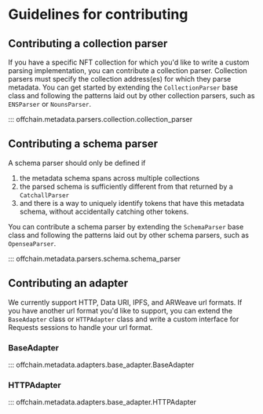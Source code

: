# Guidelines for contributing

## Contributing a collection parser

If you have a specific NFT collection for which you'd like to write a custom parsing implementation, you can contribute a collection parser. Collection parsers must specify the collection address(es) for which they parse metadata. You can get started by extending the `CollectionParser` base class and following the patterns laid out by other collection parsers, such as `ENSParser` or `NounsParser`.

::: offchain.metadata.parsers.collection.collection_parser

## Contributing a schema parser

A schema parser should only be defined if

1. the metadata schema spans across multiple collections
2. the parsed schema is sufficiently different from that returned by a `CatchallParser`
3. and there is a way to uniquely identify tokens that have this metadata schema, without accidentally catching other tokens.

You can contribute a schema parser by extending the `SchemaParser` base class and following the patterns laid out by other schema parsers, such as `OpenseaParser`.

::: offchain.metadata.parsers.schema.schema_parser

## Contributing an adapter

We currently support HTTP, Data URI, IPFS, and ARWeave url formats. If you have another url format you'd like to support, you can extend the `BaseAdapter` class or `HTTPAdapter` class and write a custom interface for Requests sessions to handle your url format.

### BaseAdapter

::: offchain.metadata.adapters.base_adapter.BaseAdapter

### HTTPAdapter

::: offchain.metadata.adapters.base_adapter.HTTPAdapter
